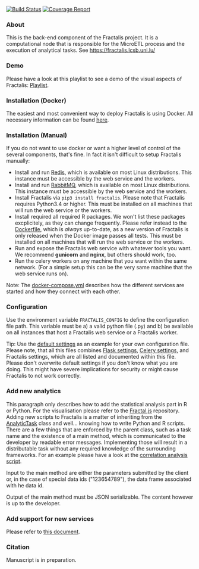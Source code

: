 [![Build Status](https://git-r3lab.uni.lu/sascha.herzinger/fractalis/badges/master/build.svg)](https://git-r3lab.uni.lu/sascha.herzinger/fractalis/builds/)
[![Coverage Report](https://git-r3lab.uni.lu/sascha.herzinger/fractalis/badges/master/coverage.svg)](https://git-r3lab.uni.lu/sascha.herzinger/fractalis/builds/)

### About
This is the back-end component of the Fractalis project. It is a computational node that is responsible for the MicroETL process and the execution of analytical tasks. See https://fractalis.lcsb.uni.lu/

### Demo
Please have a look at this playlist to see a demo of the visual aspects of Fractalis: [Playlist](https://www.youtube.com/playlist?list=PLNvp9GB9uBmH1NNAf-qTyj_jN2aCPISFU).

### Installation (Docker)
The easiest and most convenient way to deploy Fractalis is using Docker.
All necessary information can be found [here](docker).

### Installation (Manual)
If you do not want to use docker or want a higher level of control of the several components, that's fine. In fact it isn't difficult to setup Fractalis manually:

- Install and run [Redis](https://redis.io/), which is available on most Linux distributions. This instance must be accessible by the web service and the workers.
- Install and run [RabbitMQ](https://www.rabbitmq.com/), which is available on most Linux distributions. This instance must be accessible by the web service and the workers.
- Install Fractalis via `pip3 install fractalis`. Please note that Fractalis requires Python3.4 or higher. This must be installed on all machines that will run the web service or the workers.
- Install required all required R packages. We won't list these packages excplicitely, as they can change frequently. Please refer instead to the [Dockerfile](https://git-r3lab.uni.lu/Fractalis/fractalis/blob/master/docker/Dockerfile), which is *always* up-to-date, as a new version of Fractalis is only released when the Docker image passes all tests. This must be installed on all machines that will run the web service or the workers.
- Run and expose the Fractalis web service with whatever tools you want. We recommend **gunicorn** and **nginx**, but others should work, too.
- Run the celery workers on any machine that you want within the same network. (For a simple setup this can be the very same machine that the web service runs on).

Note: The [docker-compose.yml](docker/docker-compose.yml) describes how the different services are started and how they connect with each other.

### Configuration
Use the environment variable `FRACTALIS_CONFIG` to define the configuration file path.
This variable must be a) a valid python file (.py) and b) be available on all instances that host a Fractalis web service or a Fractalis worker.

Tip: Use the [default settings](fractalis/config.py) as an example for your own configuration file.
Please note, that all this files combines [Flask settings](http://flask.pocoo.org/docs/0.12/config/), [Celery settings](http://docs.celeryproject.org/en/latest/userguide/configuration.html), and Fractalis settings, which are all listed and documented within this file. 
Please don't overwrite default settings if you don't know what you are doing. This might have severe implications for security or might cause Fractalis to not work correctly.

### Add new analytics
This paragraph only describes how to add the statistical analysis part in R or Python. For the visualisation please refer to the [Fractal.js](https://github.com/LCSB-BioCore/Fractal.js/blob/master/README.md) repository.
Adding new scripts to Fractalis is a matter of inheriting from the [AnalyticTask](https://github.com/LCSB-BioCore/Fractalis/blob/master/fractalis/analytics/task.py) class and well... knowing how to write Python and R scripts.
There are a few things that are enforced by the parent class, such as a task name and the existence of a main method, which is communicated to the developer by readable error messages.
Implementing those will result in a distributable task without any required knowledge of the surrounding frameworks.
For an example please have a look at the [correlation analysis script](https://github.com/LCSB-BioCore/Fractalis/blob/master/fractalis/analytics/tasks/correlation/main.py).

Input to the main method are either the parameters submitted by the client or, in the case of special data ids ("$123654789$"), the data frame associated with he data id.

Output of the main method must be JSON serializable. The content however is up to the developer.  

### Add support for new services
Please refer to [this document](fractalis/data).

### Citation
Manuscript is in preparation.
